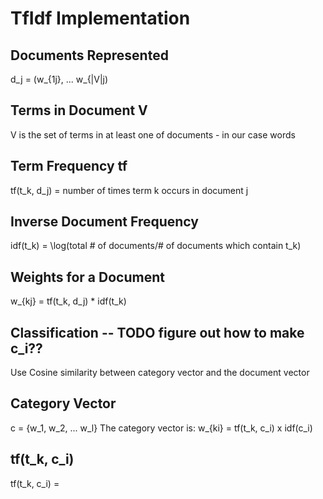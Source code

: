 TfIdf Implementation
====================

Documents Represented
---------------------
d_j = (w_{1j}, ... w_{|V|j)

Terms in Document V
-------------------
V is the set of terms in at least one of documents - in our case words

Term Frequency tf
-----------------
tf(t_k, d_j) = number of times term k occurs in document j

Inverse Document Frequency
--------------------------
idf(t_k) = \log(total # of documents/# of documents which contain t_k)

Weights for a Document
----------------------
w_{kj} = tf(t_k, d_j) * idf(t_k)

Classification -- TODO figure out how to make c_i??
--------------
Use Cosine similarity between category vector and the document vector

Category Vector
---------------
c = {w_1, w_2, ... w_l}
The category vector is: w_{ki} = tf(t_k, c_i) x idf(c_i)

tf(t_k, c_i)
------------
tf(t_k, c_i) = 